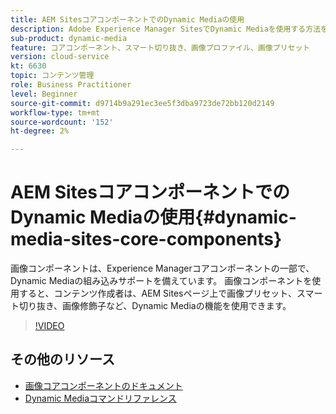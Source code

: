 ```yaml
---
title: AEM SitesコアコンポーネントでのDynamic Mediaの使用
description: Adobe Experience Manager SitesでDynamic Mediaを使用する方法を説明します。 画像コンポーネントは、Experience Managerコアコンポーネントの一部で、Dynamic Mediaの組み込みサポートを備えています。 画像コンポーネントを使用すると、コンテンツ作成者は、AEM Sitesページ上で画像プリセット、スマート切り抜き、画像修飾子など、Dynamic Mediaの機能を使用できます。
sub-product: dynamic-media
feature: コアコンポーネント、スマート切り抜き、画像プロファイル、画像プリセット
version: cloud-service
kt: 6630
topic: コンテンツ管理
role: Business Practitioner
level: Beginner
source-git-commit: d9714b9a291ec3ee5f3dba9723de72bb120d2149
workflow-type: tm+mt
source-wordcount: '152'
ht-degree: 2%

---
```



# AEM SitesコアコンポーネントでのDynamic Mediaの使用{#dynamic-media-sites-core-components}

画像コンポーネントは、Experience Managerコアコンポーネントの一部で、Dynamic Mediaの組み込みサポートを備えています。 画像コンポーネントを使用すると、コンテンツ作成者は、AEM Sitesページ上で画像プリセット、スマート切り抜き、画像修飾子など、Dynamic Mediaの機能を使用できます。

>[!VIDEO](https://video.tv.adobe.com/v/329331/?quality=12&learn=on)

## その他のリソース

* [画像コアコンポーネントのドキュメント](https://experienceleague.adobe.com/docs/experience-manager-core-components/using/components/image.html?lang=en#dynamic-media)
* [Dynamic Mediaコマンドリファレンス](https://experienceleague.adobe.com/docs/dynamic-media-developer-resources/image-serving-api/image-serving-api/http-protocol-reference/command-reference/c-command-reference.html?lang=en#image-serving-api)
